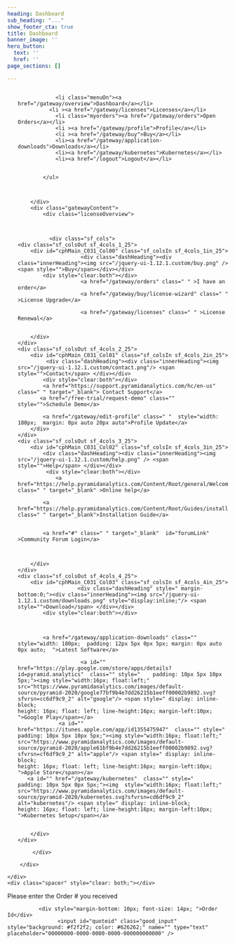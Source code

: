 ```yaml
---
heading: Dashboard
sub_heading: "..."
show_footer_cta: true
title: Dashboard
banner_image: ''
hero_button:
  text: ''
  href: ''
page_sections: []

---
```

<style>


 
    
  .gatewayNew  .butt{


        text-align: left;
        padding: 4px;
        margin-right: 3px;
        cursor: pointer;
      line-height: 20px;
      display: inline-flex;

    }

 .gatewayNew   .img {
        vertical-align: text-bottom;
    }

  .gatewayNew  .customer {
        margin-bottom: 10px;
        border-bottom: 1px solid #b2b2b2;
        margin-bottom: 30px;
    }

 .gatewayNew   .prov {
        background-color:rgb(220, 242, 255)
    }

 .gatewayNew  .exp {
        background-color:rgb(255, 234, 234)
    }

  .gatewayNew  .test {
        background-color:rgb(215, 255, 198)
    }

   .gatewayNew  .dev {
        background-color:rgb(243, 211, 255)

    }


  .gatewayNew  .def {
      background-color: rgb(255, 235, 178);
    }

.gatewayNew   .pending {
       background-color: #f0ffff;
    }


.gatewayNew .licenseOverview .box .boxValue {
    line-height: normal;
}

.pLics{ margin-top: 30px;}

.gatewayNew .licenseOverview .box {
    width: 96px;
}

.box .machineName{ text-align: left;width: 100%;display: inline-block;}
.gatewayNew .gatewayContent a{
    color:#000000;
    display:block;
    width: 180px;   
    margin: 0px auto 10px auto;
    text-align:left;
}
.gatewayNew .gatewayContent a::before{
    margin-right:5px;
    content:url("/jquery-ui-1.12.1.custom/arrow2.png");
    float:left;
}

.gatewayNew .gatewayContent a.noafter::before{
    content:none;
}

.gatewayNew .gatewayContent .dashHeading{
    line-height: 50px; font-size: 14px; width: 180px; 
    margin: 0px auto 10px auto;
    height:55px;
    border-bottom:1px solid #b1b1b1;
    
    
}
.innerHeading{
    text-align:center;
    padding:0 18%;
}
    .innerHeading span {
        display:inline-block;
        height:50px;
        float:left;
    }
    .innerHeading img{
        display:inline-block;
        float:left;
    }
</style>


 <script>
      var currentUrl = (location.pathname + location.search).substr(1);
      LoggedInCheck(readCookie('CustomerId'), readCookie('ContactId'), currentUrl, "/login/");
 </script>

<div class="gatewayNew">
    <div class="" style="float: left; width: 100%">
        <div class="gatewayMenu">
            <ul>
             
                <li class="menuOn"><a href="/gateway/overview">Dashboard</a></li>
              <li ><a href="/gateway/licenses">Licenses</a></li>
                <li class="myorders"><a href="/gateway/orders">Open Orders</a></li>
                <li ><a href="/gateway/profile">Profile</a></li>
                <li ><a href="/gateway/buy">Buy</a></li>
                <li><a href="/gateway/application-downloads">Downloads</a></li>
                <li><a href="/gateway/kubernetes">Kubernetes</a></li>
                <li><a href="/logout">Logout</a></li>


            </ul>



        </div>
        <div class="gatewayContent">
            <div class="licenseOverview">
             
                
                
              <div class="sf_cols">
    <div class="sf_colsOut sf_4cols_1_25">
        <div id="cphMain_C031_Col00" class="sf_colsIn sf_4cols_1in_25">
                        <div class="dashHeading"><div class="innerHeading"><img src="/jquery-ui-1.12.1.custom/buy.png" /> <span style="">Buy</span></div></div>
            <div style="clear:both"></div>
                        <a href="/gateway/orders" class=" " >I have an order</a>
                        <a href="/gateway/buy/license-wizard" class=" " >License Upgrade</a>
            
                        <a href="/gateway/licenses" class=" " >License Renewal</a>
            
            
        </div>
    </div>
    <div class="sf_colsOut sf_4cols_2_25">
        <div id="cphMain_C031_Col01" class="sf_colsIn sf_4cols_2in_25">  
             <div class="dashHeading"><div class="innerHeading"><img src="/jquery-ui-1.12.1.custom/contact.png"/> <span style="">Contact</span> </div></div>
            <div style="clear:both"></div>
            <a href="https://support.pyramidanalytics.com/hc/en-us" class=" " target="_blank"> Contact Support</a>
           <a href="/free-trial/request-demo" class="" style="">Schedule Demo</a>
            
            <a href="/gateway/edit-profile" class=" "  style="width: 180px;  margin: 0px auto 20px auto">Profile Update</a>
        </div>
    </div>
    <div class="sf_colsOut sf_4cols_3_25">
        <div id="cphMain_C031_Col02" class="sf_colsIn sf_4cols_3in_25">
            <div class="dashHeading"><div class="innerHeading"><img src="/jquery-ui-1.12.1.custom/help.png" /> <span style="">Help</span> </div></div>
             <div style="clear:both"></div>
                <a href="https://help.pyramidanalytics.com/Content/Root/general/Welcome.htm" class=" " target="_blank" >Online help</a>

            <a href="https://help.pyramidanalytics.com/Content/Root/Guides/installation/Installer%20Overview.htm" class=" " target="_blank">Installation Guide</a>
            
            
            <a href="#" class=" " target="_blank"  id="forumLink" >Community Forum Login</a>
            
            
            
        </div>
    </div>
    <div class="sf_colsOut sf_4cols_4_25">
        <div id="cphMain_C031_Col03" class="sf_colsIn sf_4cols_4in_25">
                       <div class="dashHeading" style=" margin-bottom:0;"><div class="innerHeading"><img src="/jquery-ui-1.12.1.custom/downloads.png" style="display:inline;"/> <span style="">Download</span> </div></div>
            <div style="clear:both"></div>
            
                    
            
            <a href="/gateway/application-downloads" class=""  style="width: 180px;  padding: 12px 5px 0px 5px; margin: 0px auto 0px auto;  ">Latest Software</a>
     
                        <a id="" href="https://play.google.com/store/apps/details?id=pyramid.analytics"  class="" style="    padding: 10px 5px 10px 5px;"><img style="width:16px; float:left;" src="https://www.pyramidanalytics.com/images/default-source/pyramid-2020/google77bf9b4e7dd26215b1eeff00002b9892.svg?sfvrsn=cc6df9c9_2" alt="google"/> <span style=" display: inline-block;
    height: 16px; float: left; line-height:16px; margin-left:10px; ">Google Play</span></a>
                 <a id="" href="https://itunes.apple.com/app/id1355475947"  class="" style="     padding: 10px 5px 10px 5px;"><img style="width:16px; float:left;" src="https://www.pyramidanalytics.com/images/default-source/pyramid-2020/apple61bf9b4e7dd26215b1eeff00002b9892.svg?sfvrsn=cf6df9c9_2" alt="apple"/> <span style=" display: inline-block;
    height: 16px; float: left; line-height:16px; margin-left:10px; ">Apple Store</span></a>
       <a id="" href="/gateway/kubernetes"  class="" style="     padding: 10px 5px 0px 5px;"><img  style="width:16px; float:left;" src="https://www.pyramidanalytics.com/images/default-source/pyramid-2020/kubernetes.svg?sfvrsn=cd6df9c9_2" alt="kubernetes"/> <span style=" display: inline-block;
    height: 16px; float: left; line-height:16px; margin-left:10px; ">Kubernetes Setup</span></a>
       
            
        </div>
    </div>
</div>
              

            </div>

        </div>

    </div>
    <div class="spacer" style="clear: both;"></div>
</div>



<div id="dialog-message" title="Load your order">
   <div style="margin-bottom: 10px; font-size: 14px; ">Please enter the Order # you received</div>
   
			  <div style="margin-bottom: 10px; font-size: 14px; ">Order Id</div>
				    <input id="quoteid" class="good_input" style="background: #f2f2f2; color: #626262;" name="" type="text" placeholder="00000000-0000-0000-0000-000000000000" />
</div>


<script type="text/javascript">


    




   

    function getForumLink() {
        var customerId = readCookie('CustomerId');
        var contactId = readCookie('ContactId');

        var quoteString = "customerId=" + customerId + "&contactId=" + contactId;

        serviceGet(quoteString, '<%=ConfigurationManager.AppSettings["restServicApiURL"]%>/ForumbeeSsoLink', function (data) {
          //  alert(data);
            $("#forumLink").attr('href',data);
            //  alert(data);
        });
    }

    $(document).ready(function () {

        getForumLink();

        var ut = readCookie("userType");
        

        $("#loadOrder").button().on("click", function () {

            $("#dialog-message").dialog("open");

        });

        $("#dialog-message").dialog({
            resizable: false,
            height: "auto",
            autoOpen: false,
            modal: true,
            width: 450,
            //  dialogClass: "no-close",
            overlay:
                {
                    opacity: 0.5,
                    background: "black"
                },
            open: function () {

                // $(".info").html($(this).data('downloadId'));
            },
            buttons: [
                {
                    text: "Checkout",
                    "class": "btn btn_orange",
                    click: function () {
                        window.location = "/gateway/buy?eqid=" + $("#quoteid").val();





                    }
                },

            ]


        });
     
        

        $("#getQuote").click(function () {
            window.location = "/gateway/buy?eqid="+$("#quoteid").val();
        });

        
  


    });


</script>




